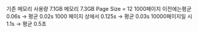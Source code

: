 기존 메모리 사용량 7.1GB
메모리 7.3GB
Page Size = 12
1000페이지 이전에는평균 0.06s -> 평균 0.02s 
1000 페이지 상에서 0.125s -> 평균 0.03s
10000페이지일 시 1.1s -> 평균 0.5초
